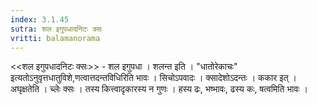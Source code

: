 ```yaml
---
index: 3.1.45
sutra: शल इगुपधादनिटः क्सः
vritti: balamanorama
---
```


<<शल इगुपधादनिटः क्सः>> - शल इगुपधा । शलन्त इति । "धातोरेकाचः" इत्यतोऽनुवृत्तधातुविशे,णत्वात्तदन्तविधिरिति भावः । सिचोऽपवादः । क्सादेशोऽदन्तः । ककार इत् । अघृक्षतेति । च्लेः क्सः । तस्य कित्त्वादृकारस्य न गुणः । हस्य ढः, भष्भावः, ढस्य कः, षत्वमिति भावः । 